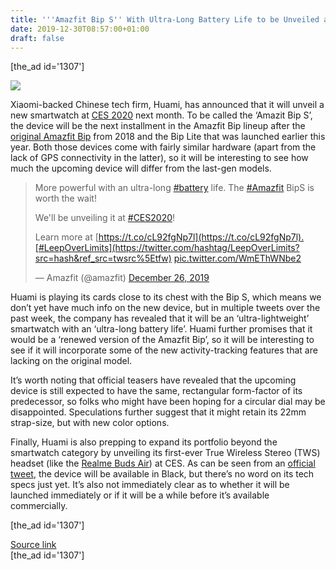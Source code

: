 ```yaml
---
title: '''Amazfit Bip S'' With Ultra-Long Battery Life to be Unveiled at CES 2020'
date: 2019-12-30T08:57:00+01:00
draft: false
---
```


\[the\_ad id='1307'\]  
  

  
![](https://beebom.com/wp-content/uploads/2018/07/amazfit-bip-featured-2.jpg)

Xiaomi-backed Chinese tech firm, Huami, has announced that it will unveil a new smartwatch at [CES 2020](https://beebom.com/tag/ces-2020/) next month. To be called the ‘Amazit Bip S’, the device will be the next installment in the Amazfit Bip lineup after the [original Amazfit Bip](https://beebom.com/amazfit-bip-review/) from 2018 and the Bip Lite that was launched earlier this year. Both those devices come with fairly similar hardware (apart from the lack of GPS connectivity in the latter), so it will be interesting to see how much the upcoming device will differ from the last-gen models.  

>   
> 
> More powerful with an ultra-long [#battery](https://twitter.com/hashtag/battery?src=hash&ref_src=twsrc%5Etfw) life. The [#Amazfit](https://twitter.com/hashtag/Amazfit?src=hash&ref_src=twsrc%5Etfw) BipS is worth the wait!  
> 
> We'll be unveiling it at [#CES2020](https://twitter.com/hashtag/CES2020?src=hash&ref_src=twsrc%5Etfw)!  
> 
> Learn more at [https://t.co/cL92fgNp7l](https://t.co/cL92fgNp7l).[#LeepOverLimits](https://twitter.com/hashtag/LeepOverLimits?src=hash&ref_src=twsrc%5Etfw) [pic.twitter.com/WmEThWNbe2](https://t.co/WmEThWNbe2)  
> 
> — Amazfit (@amazfit) [December 26, 2019](https://twitter.com/amazfit/status/1210258688868376576?ref_src=twsrc%5Etfw)

  

Huami is playing its cards close to its chest with the Bip S, which means we don’t yet have much info on the new device, but in multiple tweets over the past week, the company has revealed that it will be an ‘ultra-lightweight’ smartwatch with an ‘ultra-long battery life’. Huami further promises that it would be a ‘renewed version of the Amazfit Bip’, so it will be interesting to see if it will incorporate some of the new activity-tracking features that are lacking on the original model.  

It’s worth noting that official teasers have revealed that the upcoming device is still expected to have the same, rectangular form-factor of its predecessor, so folks who might have been hoping for a circular dial may be disappointed. Speculations further suggest that it might retain its 22mm strap-size, but with new color options.  

Finally, Huami is also prepping to expand its portfolio beyond the smartwatch category by unveiling its first-ever True Wireless Stereo (TWS) headset (like the [Realme Buds Air](https://beebom.com/realme-buds-air-launched-india/)) at CES. As can be seen from an [official tweet](https://twitter.com/amazfit/status/1209334787246153728), the device will be available in Black, but there’s no word on its tech specs just yet. It’s also not immediately clear as to whether it will be launched immediately or if it will be a while before it’s available commercially.  

  
\[the\_ad id='1307'\]  
  
[Source link](https://beebom.com/amazfit-bip-s-launch-ces-2020-battery-design/)  
\[the\_ad id='1307'\]